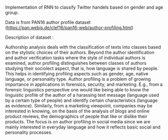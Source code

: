 Implementation of RNN to classify Twitter handels based on gender and age group.

Data is from PAN16 author profile dataset (https://pan.webis.de/clef16/pan16-web/author-profiling.html)

Description of dataset :

Authorship analysis deals with the classification of texts into classes based on the stylistic choices of their authors. Beyond the author identification and author verification tasks where the style of individual authors is examined, author profiling distinguishes between classes of authors studying their sociolect aspect, that is, how language is shared by people. This helps in identifying profiling aspects such as gender, age, native language, or personality type. Author profiling is a problem of growing importance in applications in forensics, security, and marketing. E.g., from a forensic linguistics perspective one would like being able to know the linguistic profile of the author of a harassing text message (language used by a certain type of people) and identify certain characteristics (language as evidence). Similarly, from a marketing viewpoint, companies may be interested in knowing, on the basis of the analysis of blogs and online product reviews, the demographics of people that like or dislike their products. The focus is on author profiling in social media since we are mainly interested in everyday language and how it reflects basic social and personality processes.

   